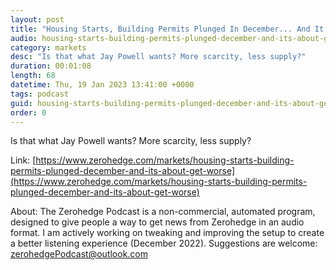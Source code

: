 ```yaml
---
layout: post
title: "Housing Starts, Building Permits Plunged In December... And It's About To Get Worse"
audio: housing-starts-building-permits-plunged-december-and-its-about-get-worse-0
category: markets
desc: "Is that what Jay Powell wants? More scarcity, less supply?"
duration: 00:01:08
length: 68
datetime: Thu, 19 Jan 2023 13:41:00 +0000
tags: podcast
guid: housing-starts-building-permits-plunged-december-and-its-about-get-worse-0
order: 0
---
```

Is that what Jay Powell wants? More scarcity, less supply?

Link: [https://www.zerohedge.com/markets/housing-starts-building-permits-plunged-december-and-its-about-get-worse](https://www.zerohedge.com/markets/housing-starts-building-permits-plunged-december-and-its-about-get-worse)

About: The Zerohedge Podcast is a non-commercial, automated program, designed to give people a way to get news from Zerohedge in an audio format.  I am actively working on tweaking and improving the setup to create a better listening experience (December 2022).  Suggestions are welcome: [zerohedgePodcast@outlook.com](mailto:zerohedgePodcast@outlook.com)